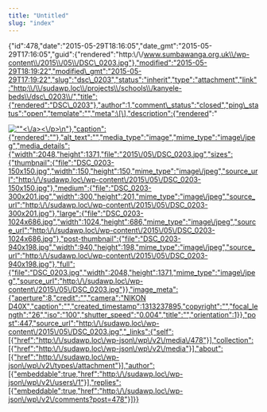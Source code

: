 ```yaml
---
title: "Untitled"
slug: "index"
---
```


{"id":478,"date":"2015-05-29T18:16:05","date\_gmt":"2015-05-29T17:16:05","guid":{"rendered":"http:\\/\\/www.sumbawanga.org.uk\\/wp-content\\/2015\\/05\\/DSC\_0203.jpg"},"modified":"2015-05-29T18:19:22","modified\_gmt":"2015-05-29T17:19:22","slug":"dsc\_0203","status":"inherit","type":"attachment","link":"http:\\/\\/sudawp.loc\\/projects\\/schools\\/kanyele-beds\\/dsc\_0203\\/","title":{"rendered":"DSC\_0203"},"author":1,"comment\_status":"closed","ping\_status":"open","template":"","meta":\[\],"description":{"rendered":"

[![\"\"](\"http:\/\/sudawp.loc\/wp-content\/2015\/05\/DSC_0203-300x201.jpg\")<\\/a><\\/p>\\n"},"caption":{"rendered":""},"alt\_text":"","media\_type":"image","mime\_type":"image\\/jpeg","media\_details":{"width":2048,"height":1371,"file":"2015\\/05\\/DSC\_0203.jpg","sizes":{"thumbnail":{"file":"DSC\_0203-150x150.jpg","width":150,"height":150,"mime\_type":"image\\/jpeg","source\_url":"http:\\/\\/sudawp.loc\\/wp-content\\/2015\\/05\\/DSC\_0203-150x150.jpg"},"medium":{"file":"DSC\_0203-300x201.jpg","width":300,"height":201,"mime\_type":"image\\/jpeg","source\_url":"http:\\/\\/sudawp.loc\\/wp-content\\/2015\\/05\\/DSC\_0203-300x201.jpg"},"large":{"file":"DSC\_0203-1024x686.jpg","width":1024,"height":686,"mime\_type":"image\\/jpeg","source\_url":"http:\\/\\/sudawp.loc\\/wp-content\\/2015\\/05\\/DSC\_0203-1024x686.jpg"},"post-thumbnail":{"file":"DSC\_0203-940x198.jpg","width":940,"height":198,"mime\_type":"image\\/jpeg","source\_url":"http:\\/\\/sudawp.loc\\/wp-content\\/2015\\/05\\/DSC\_0203-940x198.jpg"},"full":{"file":"DSC\_0203.jpg","width":2048,"height":1371,"mime\_type":"image\\/jpeg","source\_url":"http:\\/\\/sudawp.loc\\/wp-content\\/2015\\/05\\/DSC\_0203.jpg"}},"image\_meta":{"aperture":8,"credit":"","camera":"NIKON D40X","caption":"","created\_timestamp":1313237895,"copyright":"","focal\_length":"26","iso":"100","shutter\_speed":"0.004","title":"","orientation":1}},"post":447,"source\_url":"http:\\/\\/sudawp.loc\\/wp-content\\/2015\\/05\\/DSC\_0203.jpg","\_links":{"self":\[{"href":"http:\\/\\/sudawp.loc\\/wp-json\\/wp\\/v2\\/media\\/478"}\],"collection":\[{"href":"http:\\/\\/sudawp.loc\\/wp-json\\/wp\\/v2\\/media"}\],"about":\[{"href":"http:\\/\\/sudawp.loc\\/wp-json\\/wp\\/v2\\/types\\/attachment"}\],"author":\[{"embeddable":true,"href":"http:\\/\\/sudawp.loc\\/wp-json\\/wp\\/v2\\/users\\/1"}\],"replies":\[{"embeddable":true,"href":"http:\\/\\/sudawp.loc\\/wp-json\\/wp\\/v2\\/comments?post=478"}\]}}](http:\/\/sudawp.loc\/wp-content\/2015\/05\/DSC_0203.jpg)